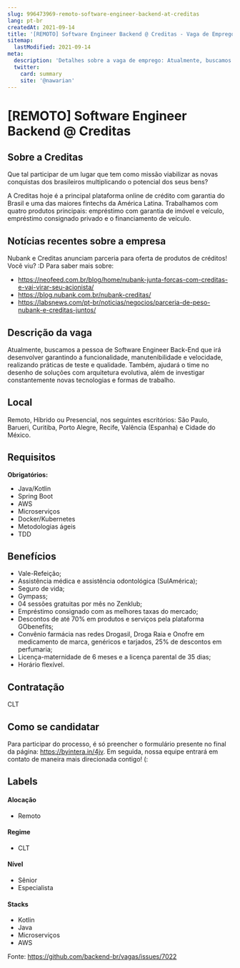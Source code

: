 ```yaml
---
slug: 996473969-remoto-software-engineer-backend-at-creditas
lang: pt-br
createdAt: 2021-09-14
title: '[REMOTO] Software Engineer Backend @ Creditas - Vaga de Emprego'
sitemap:
  lastModified: 2021-09-14
meta:
  description: 'Detalhes sobre a vaga de emprego: Atualmente, buscamos a pessoa de Software Engineer Back-End que irá desenvolver garantindo a funcionalidade, manutenibilidade e velocidade, realizando práticas de teste e qualidade. Também, ajudará o time no desenho de soluções com arquitetura evolutiva, além de investigar constantemente novas tecnologias e formas de trabalho.'
  twitter:
    card: summary
    site: '@nawarian'
---
```


# [REMOTO] Software Engineer Backend @ Creditas

## Sobre a Creditas

Que tal participar de um lugar que tem como missão viabilizar as novas conquistas dos brasileiros multiplicando o potencial dos seus bens?

A Creditas hoje é a principal plataforma online de crédito com garantia do Brasil e uma das maiores fintechs da América Latina. Trabalhamos com quatro produtos principais: empréstimo com garantia de imóvel e veículo, empréstimo consignado privado e o financiamento de veículo.


## Notícias recentes sobre a empresa

Nubank e Creditas anunciam parceria para oferta de produtos de créditos! Você viu? :D
Para saber mais sobre:
- https://neofeed.com.br/blog/home/nubank-junta-forcas-com-creditas-e-vai-virar-seu-acionista/
- https://blog.nubank.com.br/nubank-creditas/
- https://labsnews.com/pt-br/noticias/negocios/parceria-de-peso-nubank-e-creditas-juntos/


## Descrição da vaga

Atualmente, buscamos a pessoa de Software Engineer Back-End que irá desenvolver garantindo a funcionalidade, manutenibilidade e velocidade, realizando práticas de teste e qualidade. Também, ajudará o time no desenho de soluções com arquitetura evolutiva, além de investigar constantemente novas tecnologias e formas de trabalho.

## Local

Remoto, Híbrido ou Presencial, nos seguintes escritórios: São Paulo, Barueri, Curitiba, Porto Alegre, Recife, Valência (Espanha) e Cidade do México. 

## Requisitos

**Obrigatórios:**
- Java/Kotlin
- Spring Boot
- AWS
- Microserviços
- Docker/Kubernetes
- Metodologias ágeis
- TDD


## Benefícios
- Vale-Refeição;
- Assistência médica e assistência odontológica (SulAmérica);
- Seguro de vida;
- Gympass;
- 04 sessões gratuitas por mês no Zenklub;
- Empréstimo consignado com as melhores taxas do mercado;
- Descontos de até 70% em produtos e serviços pela plataforma GObenefits;
- Convênio farmácia nas redes Drogasil, Droga Raia e Onofre em medicamento de marca, genéricos e tarjados, 25% de descontos em perfumaria;
- Licença-maternidade de 6 meses e a licença parental de 35 dias;
- Horário flexível.

## Contratação

CLT

## Como se candidatar

Para participar do processo, é só preencher o formulário presente no final da página: https://byintera.in/4jv. Em seguida, nossa equipe entrará em contato de maneira mais direcionada contigo! (:

## Labels
#### Alocação
- Remoto

#### Regime
- CLT

#### Nível
- Sênior
- Especialista

#### Stacks
- Kotlin
- Java
- Microserviços
- AWS


Fonte: https://github.com/backend-br/vagas/issues/7022